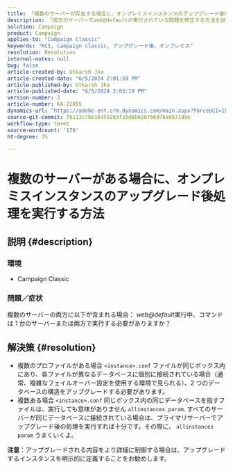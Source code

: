 ```yaml
---
title: 「複数のサーバーが存在する場合に、オンプレミスインスタンスのアップグレード後処理を実行する方法」
description: 「両方のサーバーでweb@defaultが実行されている問題を修正する方法を説明します。」
solution: Campaign
product: Campaign
applies-to: "Campaign Classic"
keywords: "KCS, campaign classic, アップグレード後，オンプレミス"
resolution: Resolution
internal-notes: null
bug: false
article-created-by: Utkarsh Jha
article-created-date: "6/5/2024 2:01:59 PM"
article-published-by: Utkarsh Jha
article-published-date: "6/5/2024 2:03:10 PM"
version-number: 3
article-number: KA-22055
dynamics-url: "https://adobe-ent.crm.dynamics.com/main.aspx?forceUCI=1&pagetype=entityrecord&etn=knowledgearticle&id=2767462c-4423-ef11-840a-000d3a37eaf2"
source-git-commit: fb113c7bb18459263f28d6bb28766978a0b71d9e
workflow-type: tm+mt
source-wordcount: '179'
ht-degree: 3%

---
```


# 複数のサーバーがある場合に、オンプレミスインスタンスのアップグレード後処理を実行する方法

## 説明 {#description}


### <b>環境</b>

- Campaign Classic




### <b>問題／症状</b>

複数のサーバーの両方に以下が含まれる場合： *web@default*&#x200B;実行中、コマンドは 1 台のサーバーまたは両方で実行する必要がありますか？


## 解決策 {#resolution}


- 複数のプロファイルがある場合 `<instance>.conf` ファイルが同じボックス内にあり、各ファイルが異なるデータベースに個別に接続されている場合（通常、複雑なフェイルオーバー設定を使用する環境で見られる）、2 つのデータベースの構造をアップグレードする必要があります。
- 複数ある場合 `<instance>.conf` 同じボックス内の同じデータベースを指すファイルは、実行しても意味がありません `allinstances param`. すべてのサーバーが同じデータベースに接続されている場合は、プライマリサーバーでアップグレード後の処理を実行すれば十分です。その際に、 `allinstances param` うまくいくよ。




<b>注意</b>：アップグレードされる内容をより詳細に制御する場合は、アップグレードするインスタンスを明示的に定義することをお勧めします。
